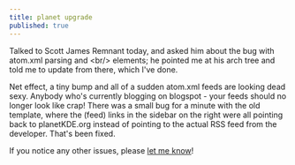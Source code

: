 ```yaml
---
title: planet upgrade
published: true
---
```


Talked to Scott James Remnant today, and asked him about the bug with
atom.xml parsing and \<br/\> elements; he pointed me at his arch tree
and told me to update from there, which I've done.

Net effect, a tiny bump and all of a sudden atom.xml feeds are looking
dead sexy. Anybody who's currently blogging on blogspot - your feeds
should no longer look like crap! There was a small bug for a minute with
the old template, where the (feed) links in the sidebar on the right
were all pointing back to planetKDE.org instead of pointing to the
actual RSS feed from the developer. That's been fixed.

If you notice any other issues, please [let me know][]!

  [let me know]: mailto:clee@kde.org

